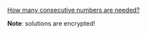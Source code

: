 [How many consecutive numbers are needed?](https://www.codewars.com/kata/how-many-consecutive-numbers-are-needed/)

**Note**: solutions are encrypted!

